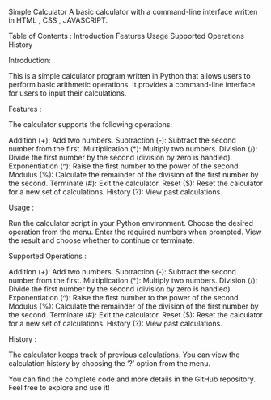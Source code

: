 Simple Calculator
A basic calculator with a command-line interface written in HTML , CSS , JAVASCRIPT.

Table of Contents :
Introduction
Features
Usage
Supported Operations
History

Introduction:

This is a simple calculator program written in Python that allows users to perform basic arithmetic operations. It provides a command-line interface for users to input their calculations.

Features :

The calculator supports the following operations:

Addition (+): Add two numbers.
Subtraction (-): Subtract the second number from the first.
Multiplication (*): Multiply two numbers.
Division (/): Divide the first number by the second (division by zero is handled).
Exponentiation (^): Raise the first number to the power of the second.
Modulus (%): Calculate the remainder of the division of the first number by the second.
Terminate (#): Exit the calculator.
Reset ($): Reset the calculator for a new set of calculations.
History (?): View past calculations.

Usage :

Run the calculator script in your Python environment.
Choose the desired operation from the menu.
Enter the required numbers when prompted.
View the result and choose whether to continue or terminate.

Supported Operations :

Addition (+): Add two numbers.
Subtraction (-): Subtract the second number from the first.
Multiplication (*): Multiply two numbers.
Division (/): Divide the first number by the second (division by zero is handled).
Exponentiation (^): Raise the first number to the power of the second.
Modulus (%): Calculate the remainder of the division of the first number by the second.
Terminate (#): Exit the calculator.
Reset ($): Reset the calculator for a new set of calculations.
History (?): View past calculations.

History :

The calculator keeps track of previous calculations. You can view the calculation history by choosing the ‘?’ option from the menu.

You can find the complete code and more details in the GitHub repository. Feel free to explore and use it!
